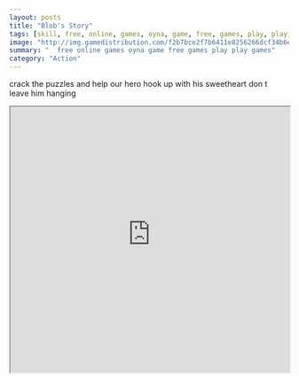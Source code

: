 ```yaml
---
layout: posts
title: "Blob's Story"
tags: [skill, free, online, games, oyna, game, free, games, play, play, games]
image: "http://img.gamedistribution.com/f2b7bce2f7b6411e8256266dcf34b6ec.jpg"
summary: "  free online games oyna game free games play play games"
category: "Action"
---
```


crack the puzzles and help our hero hook up with his sweetheart don t leave him hanging

<iframe width="100%" height="480px;" src="http://flash.gamedistribution.com?game=f2b7bce2f7b6411e8256266dcf34b6ec"></iframe>